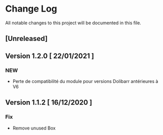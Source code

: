 # Change Log
All notable changes to this project will be documented in this file.

## [Unreleased]

## Version 1.2.0 [ 22/01/2021 ]

### NEW

- Perte de compatibilité du module pour versions Dolibarr antérieures à V6

## Version 1.1.2 [ 16/12/2020 ]

### Fix 

- Remove unused Box
